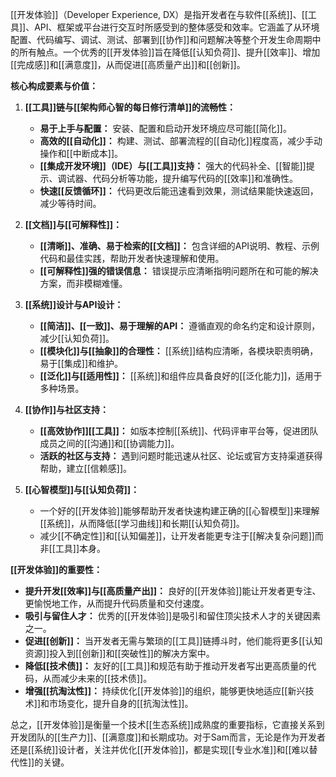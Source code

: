 [[开发体验]]（Developer Experience, DX）是指开发者在与软件[[系统]]、[[工具]]、API、框架或平台进行交互时所感受到的整体感受和效率。它涵盖了从环境配置、代码编写、调试、测试、部署到[[协作]]和问题解决等整个开发生命周期中的所有触点。一个优秀的[[开发体验]]旨在降低[[认知负荷]]、提升[[效率]]、增加[[完成感]]和[[满意度]]，从而促进[[高质量产出]]和[[创新]]。

**核心构成要素与价值：**

1.  **[[工具]]链与[[架构师心智的每日修行清单]]的流畅性：**
    *   **易于上手与配置：** 安装、配置和启动开发环境应尽可能[[简化]]。
    *   **高效的[[自动化]]：** 构建、测试、部署流程的[[自动化]]程度高，减少手动操作和[[中断成本]]。
    *   **[[集成开发环境]]（IDE）与[[工具]]支持：** 强大的代码补全、[[智能]]提示、调试器、代码分析等功能，提升编写代码的[[效率]]和准确性。
    *   **快速[[反馈循环]]：** 代码更改后能迅速看到效果，测试结果能快速返回，减少等待时间。

2.  **[[文档]]与[[可解释性]]：**
    *   **[[清晰]]、准确、易于检索的[[文档]]：** 包含详细的API说明、教程、示例代码和最佳实践，帮助开发者快速理解和使用。
    *   **[[可解释性]]强的错误信息：** 错误提示应清晰指明问题所在和可能的解决方案，而非模糊难懂。

3.  **[[系统]]设计与API设计：**
    *   **[[简洁]]、[[一致]]、易于理解的API：** 遵循直观的命名约定和设计原则，减少[[认知负荷]]。
    *   **[[模块化]]与[[抽象]]的合理性：** [[系统]]结构应清晰，各模块职责明确，易于[[集成]]和维护。
    *   **[[泛化]]与[[适用性]]：** [[系统]]和组件应具备良好的[[泛化能力]]，适用于多种场景。

4.  **[[协作]]与社区支持：**
    *   **[[高效协作]][[工具]]：** 如版本控制[[系统]]、代码评审平台等，促进团队成员之间的[[沟通]]和[[协调能力]]。
    *   **活跃的社区与支持：** 遇到问题时能迅速从社区、论坛或官方支持渠道获得帮助，建立[[信赖感]]。

5.  **[[心智模型]]与[[认知负荷]]：**
    *   一个好的[[开发体验]]能够帮助开发者快速构建正确的[[心智模型]]来理解[[系统]]，从而降低[[学习曲线]]和长期[[认知负荷]]。
    *   减少[[不确定性]]和[[认知偏差]]，让开发者能更专注于[[解决复杂问题]]而非[[工具]]本身。

**[[开发体验]]的重要性：**

*   **提升开发[[效率]]与[[高质量产出]]：** 良好的[[开发体验]]能让开发者更专注、更愉悦地工作，从而提升代码质量和交付速度。
*   **吸引与留住人才：** 优秀的[[开发体验]]是吸引和留住顶尖技术人才的关键因素之一。
*   **促进[[创新]]：** 当开发者无需与繁琐的[[工具]]链搏斗时，他们能将更多[[认知资源]]投入到[[创新]]和[[突破性]]的解决方案中。
*   **降低[[技术债]]：** 友好的[[工具]]和规范有助于推动开发者写出更高质量的代码，从而减少未来的[[技术债]]。
*   **增强[[抗淘汰性]]：** 持续优化[[开发体验]]的组织，能够更快地适应[[新兴技术]]和市场变化，提升自身的[[抗淘汰性]]。

总之，[[开发体验]]是衡量一个技术[[生态系统]]成熟度的重要指标，它直接关系到开发团队的[[生产力]]、[[满意度]]和长期成功。对于Sam而言，无论是作为开发者还是[[系统]]设计者，关注并优化[[开发体验]]，都是实现[[专业水准]]和[[难以替代性]]的关键。